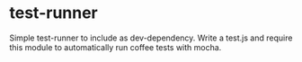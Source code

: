 test-runner
===========

Simple test-runner to include as dev-dependency. Write a test.js and require this module to automatically run coffee tests with mocha.
